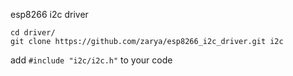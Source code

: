 esp8266 i2c driver

```
cd driver/
git clone https://github.com/zarya/esp8266_i2c_driver.git i2c
```
add ```#include "i2c/i2c.h"``` to your code
